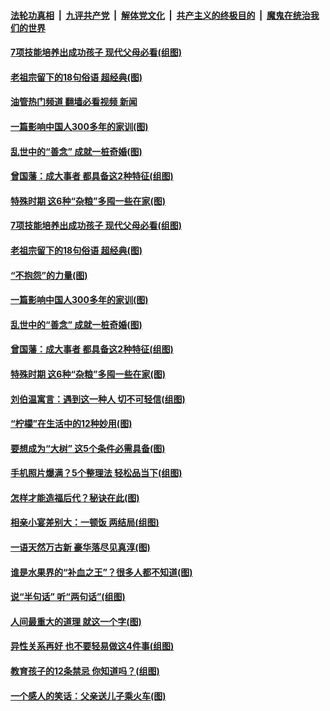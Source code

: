 ####  [法轮功真相](../../../../basic/blob/master/README.md?t=04211101) &nbsp;|&nbsp; [九评共产党](../../../../9ping.md/blob/master/README.md?t=04211101) &nbsp;|&nbsp; [解体党文化](../../../../jtdwh.md/blob/master/README.md?t=04211101)  &nbsp;|&nbsp; [共产主义的终极目的](../../../../gczydzjmd.md/blob/master/README.md?t=04211101) &nbsp;|&nbsp; [魔鬼在统治我们的世界](../../../../mgztzwmdsj.md/blob/master/README.md?t=04211101) 

#### [7项技能培养出成功孩子 现代父母必看(组图)](../pages/p8/1004066.md?t=04211101) 

#### [老祖宗留下的18句俗语 超经典(图)](../pages/p8/1004009.md?t=04211101) 

#### [油管热门频道 翻墙必看视频 新闻](http://78.141.244.201:81/youtube.html?04211101)

#### [一篇影响中国人300多年的家训(图)](../pages/p8/1003936.md?t=04211101) 

#### [乱世中的“善念” 成就一桩奇婚(图)](../pages/p8/1003900.md?t=04211101) 

#### [曾国藩：成大事者 都具备这2种特征(组图)](../pages/p8/1003323.md?t=04211101) 

#### [特殊时期 这6种“杂粮”多囤一些在家(图)](../pages/p8/1003552.md?t=04211101) 

#### [7项技能培养出成功孩子 现代父母必看(组图)](../pages/p8/1004066.md?t=04211101) 

#### [老祖宗留下的18句俗语 超经典(图)](../pages/p8/1004009.md?t=04211101) 

#### [“不抱怨”的力量(图)](../pages/p8/1004014.md?t=04211101) 

#### [一篇影响中国人300多年的家训(图)](../pages/p8/1003936.md?t=04211101) 

#### [乱世中的“善念” 成就一桩奇婚(图)](../pages/p8/1003900.md?t=04211101) 

#### [曾国藩：成大事者 都具备这2种特征(组图)](../pages/p8/1003323.md?t=04211101) 

#### [特殊时期 这6种“杂粮”多囤一些在家(图)](../pages/p8/1003552.md?t=04211101) 

#### [刘伯温寓言：遇到这一种人 切不可轻信(组图)](../pages/p8/1003833.md?t=04211101) 

#### [“柠檬”在生活中的12种妙用(图)](../pages/p8/1003788.md?t=04211101) 

#### [要想成为“大树” 这5个条件必需具备(图)](../pages/p8/1003560.md?t=04211101) 

#### [手机照片爆满？5个整理法 轻松品当下(组图)](../pages/p8/1003770.md?t=04211101) 

#### [怎样才能造福后代？秘诀在此(图)](../pages/p8/1003566.md?t=04211101) 

#### [相亲小宴差别大：一顿饭 两结局(组图)](../pages/p8/1003470.md?t=04211101) 

#### [一语天然万古新 豪华落尽见真淳(图)](../pages/p8/1001281.md?t=04211101) 

#### [谁是水果界的“补血之王”？很多人都不知道(图)](../pages/p8/1003502.md?t=04211101) 

#### [说“半句话” 听“两句话”(组图)](../pages/p8/1003676.md?t=04211101) 

#### [人间最重大的道理 就这一个字(图)](../pages/p8/1003530.md?t=04211101) 

#### [异性关系再好 也不要轻易做这4件事(组图)](../pages/p8/1003471.md?t=04211101) 

#### [教育孩子的12条禁忌 你知道吗？(组图)](../pages/p8/1003364.md?t=04211101) 

#### [一个感人的笑话：父亲送儿子乘火车(图)](../pages/p8/1003348.md?t=04211101) 

<img src='http://gfw-breaker.win/goodnews/indexes/p8.md' width='0px' height='0px'/>

